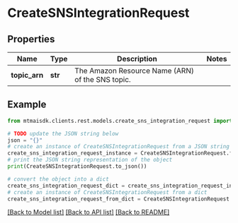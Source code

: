 # CreateSNSIntegrationRequest


## Properties

Name | Type | Description | Notes
------------ | ------------- | ------------- | -------------
**topic_arn** | **str** | The Amazon Resource Name (ARN) of the SNS topic. | 

## Example

```python
from mtmaisdk.clients.rest.models.create_sns_integration_request import CreateSNSIntegrationRequest

# TODO update the JSON string below
json = "{}"
# create an instance of CreateSNSIntegrationRequest from a JSON string
create_sns_integration_request_instance = CreateSNSIntegrationRequest.from_json(json)
# print the JSON string representation of the object
print(CreateSNSIntegrationRequest.to_json())

# convert the object into a dict
create_sns_integration_request_dict = create_sns_integration_request_instance.to_dict()
# create an instance of CreateSNSIntegrationRequest from a dict
create_sns_integration_request_from_dict = CreateSNSIntegrationRequest.from_dict(create_sns_integration_request_dict)
```
[[Back to Model list]](../README.md#documentation-for-models) [[Back to API list]](../README.md#documentation-for-api-endpoints) [[Back to README]](../README.md)


